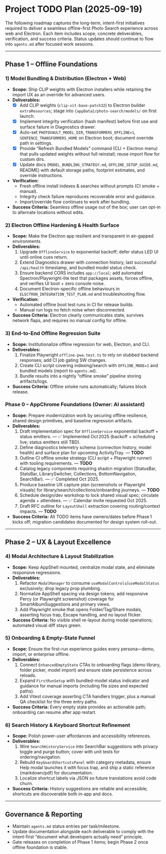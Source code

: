 # Project TODO Plan (2025-09-19)

The following roadmap captures the long-term, intent-first initiatives required to deliver a seamless offline-first Photo Search experience across web and Electron. Each item includes scope, concrete deliverables, verification, and success criteria. Status updates should continue to flow into `agents.md` after focused work sessions.

---

## Phase 1 – Offline Foundations

### 1) Model Bundling & Distribution (Electron + Web)
- **Scope:** Ship CLIP weights with Electron installers while retaining the import UX as an override for advanced users.
- **Deliverables:**
  - [x] Add CLIP weights (`clip-vit-base-patch32`) to Electron builder `extraResources`; stage into `{appData}/photo-search/models/` on first launch.
  - [x] Implement integrity verification (hash manifest) before first use and surface failure in Diagnostics drawer.
  - [x] Auto-set `PHOTOVAULT_MODEL_DIR`, `TRANSFORMERS_OFFLINE=1`, `SENTENCE_TRANSFORMERS_HOME` on Electron boot; document override path in settings.
  - [x] Provide “Refresh Bundled Models” command (CLI + Electron menu) that pulls updated weights without full reinstall; reuse import flow for custom dirs.
  - [x] Update docs (`MODEL_BUNDLING_STRATEGY.md`, `OFFLINE_SETUP_GUIDE.md`, README) with default storage paths, footprint estimates, and override instructions.
- **Verification:**
  - Fresh offline install indexes & searches without prompts (CI smoke + manual).
  - Integrity check failure reproduces recoverable error and guidance.
  - Import/override flow continues to work after bundling.
- **Success Criteria:** Seamless offline usage out of the box; user can opt-in to alternate locations without edits.

### 2) Electron Offline Hardening & Health Surface
- **Scope:** Make the Electron app resilient and transparent in air-gapped environments.
- **Deliverables:**
  1. Upgrade `OfflineService` to exponential backoff; defer status LED UI until online cues return.
  2. Extend Diagnostics drawer with connection history, last successful `/api/health` timestamp, and bundled model status check.
  3. Ensure backend CORS includes `app://local`; add automated Spectron/Playwright-lite test that packages assets, forces offline, and verifies UI boot + zero console noise.
  4. Document Electron-specific offline behaviours in `ELECTRON_INTEGRATION_TEST_PLAN.md` and troubleshooting flow.
- **Verification:**
  - Automated offline boot test runs in CI for release builds.
  - Manual run logs no fetch noise when disconnected.
- **Success Criteria:** Electron clearly communicates state, survives network flaps, and requires no manual config for offline.

### 3) End-to-End Offline Regression Suite
- **Scope:** Institutionalize offline regression for web, Electron, and CLI.
- **Deliverables:**
  1. Finalize Playwright `offline-pwa.test.ts` to rely on stubbed backend responses; add CI job gating SW changes.
  2. Create CLI script covering indexing/search with `OFFLINE_MODE=1` and bundled models (report to `agents.md`).
  3. Bundle results into a nightly “offline smoke” pipeline storing artifacts/logs.
- **Success Criteria:** Offline smoke runs automatically; failures block release.

### Phase 0 – AppChrome Foundations (Owner: AI assistant)
- **Scope:** Prepare modernization work by securing offline resilience, shared design primitives, and baseline regression artifacts.
- **Deliverables:**
  1. Draft implementation spec for `OfflineService` exponential backoff + status emitters. — ✅ Implemented Oct 2025 (backoff + scheduling live; status emitters still TBD).
  2. Define diagnostics telemetry schema (connection history, model health) and surface plan for upcoming ActivityTray. — **TODO**
  3. Outline CI offline smoke strategy (CLI script + Playwright runner) with tooling requirements. — **TODO**
  4. Catalog legacy components requiring shadcn migration (StatusBar, StatsBar, LibrarySwitcher, Collections, BottomNavigation, SearchBar). — ✅ Completed Oct 2025.
  5. Produce baseline UX capture plan (screenshots or Playwright visuals) for library/search/collections/onboarding journeys. — **TODO**
  6. Schedule design/dev workshop to lock shared visual spec; circulate agenda + attendees. — ✅ Calendar invite requested Oct 2025.
  7. Draft RFC outline for `LayoutShell` extraction covering routing/context impacts. — **TODO**
- **Success Criteria:** All TODO items have owners/dates before Phase 1 kicks off; migration candidates documented for design system roll-out.

---

## Phase 2 – UX & Layout Excellence

### 4) Modal Architecture & Layout Stabilization
- **Scope:** Keep AppShell mounted, centralize modal state, and eliminate responsive regressions.
- **Deliverables:**
  1. Refactor `ModalManager` to consume `useModalControls`/`useModalStatus` exclusively; drop legacy prop plumbing.
  2. Normalize AppShell spacing via design tokens; add responsive Percy (or Playwright screenshot) coverage for SmartAlbumSuggestions and primary views.
  3. Add Playwright smoke that opens Folder/Tag/Share modals, asserting focus trap, Escape handling, and no layout flicker.
- **Success Criteria:** No visible shell re-layout during modal operations; automated visual diff stays green.

### 5) Onboarding & Empty-State Funnel
- **Scope:** Ensure the first-run experience guides every persona—demo, import, or enterprise offline.
- **Deliverables:**
  1. Connect `EnhancedEmptyState` CTAs to onboarding flags (demo library, folder picker, model import) and ensure state persistence across reloads.
  2. Expand `FirstRunSetup` with bundled-model status indicator and guidance for manual imports (including file sizes and expected paths).
  3. Add Vitest coverage asserting CTA handlers trigger, plus a manual QA checklist for the three entry paths.
- **Success Criteria:** Every empty state provides an actionable path; onboarding can resume after app restart.

### 6) Search History & Keyboard Shortcut Refinement
- **Scope:** Polish power-user affordances and accessibility references.
- **Deliverables:**
  1. Wire `SearchHistoryService` into SearchBar suggestions with privacy toggle and purge button; cover with unit tests for ordering/navigation.
  2. Rebuild `KeyboardShortcutsPanel` with category metadata, ensure Help modal launches it with focus trap, and ship a static reference (markdown/pdf) for documentation.
  3. Localize shortcut labels via JSON so future translations avoid code churn.
- **Success Criteria:** History suggestions are reliable and accessible; shortcuts are discoverable both in-app and docs.

---

## Governance & Reporting
- Maintain `agents.md` status entries per task/milestone.
- Update documentation alongside each deliverable to comply with the intent-first “document what developers actually need” principle.
- Gate releases on completion of Phase 1 items; begin Phase 2 once offline foundation is stable.
